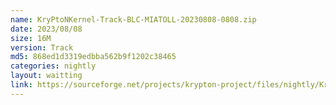 ```yaml
---
name: KryPtoNKernel-Track-BLC-MIATOLL-20230808-0808.zip
date: 2023/08/08
size: 16M
version: Track
md5: 868ed1d3319edbba562b9f1202c38465
categories: nightly
layout: waitting
link: https://sourceforge.net/projects/krypton-project/files/nightly/KryPtoNKernel-Track-BLC-MIATOLL-20230808-0808.zip
---
```

